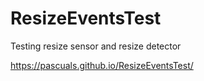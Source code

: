 # ResizeEventsTest
Testing resize sensor and resize detector

https://pascuals.github.io/ResizeEventsTest/
